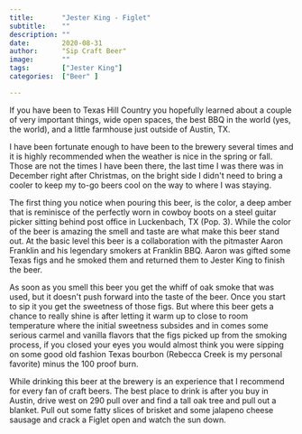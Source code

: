 ```yaml
---
title:       "Jester King - Figlet"
subtitle:    ""
description: ""
date:        2020-08-31
author:      "Sip Craft Beer"
image:       ""
tags:        ["Jester King"]
categories:  ["Beer" ]

---
```


If you have been to Texas Hill Country you hopefully learned about a couple of very important things, wide open spaces, the best BBQ in the world (yes, the world), and a little farmhouse just outside of Austin, TX. 

I have been fortunate enough to have been to the brewery several times and it is highly recommended when the weather is nice in the spring or fall. Those are not the times I have been there, the last time I was there was in December right after Christmas, on the bright side I didn't need to bring a cooler to keep my to-go beers cool on the way to where I was staying.

The first thing you notice when pouring this beer, is the color, a deep amber that is reminisce of the perfectly worn in cowboy boots on a steel guitar picker sitting behind post office in Luckenbach, TX (Pop. 3). While the color of the beer is amazing the smell and taste are what make this beer stand out. At the basic level this beer is a collaboration with the pitmaster Aaron Franklin and his legendary smokers at Franklin BBQ. Aaron was gifted some Texas figs and he smoked them and returned them to Jester King to finish the beer. 

As soon as you smell this beer you get the whiff of oak smoke that was used, but it doesn't push forward into the taste of the beer. Once you start to sip it you get the sweetness of those figs. But where this beer gets a chance to really shine is after letting it warm up to close to room temperature where the initial sweetness subsides and in comes some serious carmel and vanilla flavors that the figs picked up from the smoking process, if you closed your eyes you would almost think you were sipping on some good old fashion Texas bourbon (Rebecca Creek is my personal favorite) minus the 100 proof burn.

While drinking this beer at the brewery is an experience that I recommend for every fan of craft beers. The best place to drink is after you buy in Austin, drive west on 290 pull over and find a tall oak tree and pull out a blanket. Pull out some fatty slices of brisket and some jalapeno cheese sausage and crack a Figlet open and watch the sun down. 

